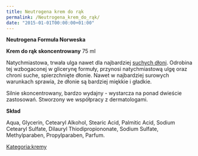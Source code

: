 ```yaml
---
title: Neutrogena krem do rąk
permalink: /Neutrogena_krem_do_rąk/
date: "2015-01-01T00:00:00+01:00"
---
```


**Neutrogena Formuła Norweska**

**Krem do rąk skoncentrowany** 75 ml

Natychmiastowa, trwała ulga nawet dla najbardziej [suchych dłoni](/atopedia/sucha_skóra "wikilink"). Odrobina tej wzbogaconej w glicerynę formuły, przynosi natychmiastową ulgę oraz chroni suche, spierzchnięte dłonie. Nawet w najbardziej surowych warunkach sprawia, że dłonie są bardziej miękkie i gładkie.

Silnie skoncentrowany, bardzo wydajny - wystarcza na ponad dwieście zastosowań. Stworzony we współpracy z dermatologami.

**Skład**

Aqua, Glycerin, Cetearyl Alkohol, Stearic Acid, Palmitic Acid, Sodium Cetearyl Sulfate, Dilauryl Thiodipropiononate, Sodium Sulfate, Methylparaben, Propylparaben, Parfum.

[Kategoria:kremy](/atopedia/Kategoria:kremy "wikilink")